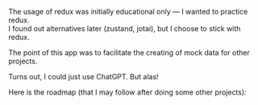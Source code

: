 The usage of redux was initially educational only — I wanted to practice redux.  
I found out alternatives later (zustand, jotai), but I choose to stick with redux.  

The point of this app was to facilitate the creating of mock data for other projects.

Turns out, I could just use ChatGPT. But alas!

Here is the roadmap (that I may follow after doing some other projects):